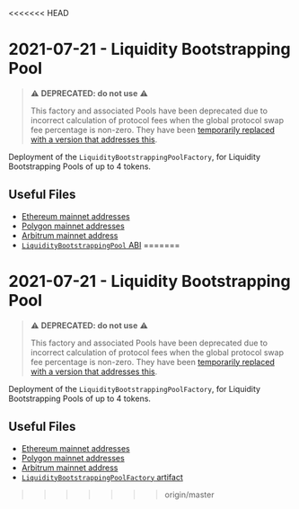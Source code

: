 <<<<<<< HEAD
# 2021-07-21 - Liquidity Bootstrapping Pool

> ⚠️ **DEPRECATED: do not use** ⚠️
>
> This factory and associated Pools have been deprecated due to incorrect calculation of protocol fees when the global protocol swap fee percentage is non-zero. They have been [temporarily replaced with a version that addresses this](../../20211202-no-protocol-fee-lbp).

Deployment of the `LiquidityBootstrappingPoolFactory`, for Liquidity Bootstrapping Pools of up to 4 tokens.

## Useful Files

- [Ethereum mainnet addresses](./output/mainnet.json)
- [Polygon mainnet addresses](./output/polygon.json)
- [Arbitrum mainnet address](./output/arbitrum.json)
- [`LiquidityBootstrappingPool` ABI](./abi/LiquidityBootstrappingPool.json)
=======
# 2021-07-21 - Liquidity Bootstrapping Pool

> ⚠️ **DEPRECATED: do not use** ⚠️
>
> This factory and associated Pools have been deprecated due to incorrect calculation of protocol fees when the global protocol swap fee percentage is non-zero. They have been [temporarily replaced with a version that addresses this](../../20211202-no-protocol-fee-lbp).

Deployment of the `LiquidityBootstrappingPoolFactory`, for Liquidity Bootstrapping Pools of up to 4 tokens.

## Useful Files

- [Ethereum mainnet addresses](./output/mainnet.json)
- [Polygon mainnet addresses](./output/polygon.json)
- [Arbitrum mainnet address](./output/arbitrum.json)
- [`LiquidityBootstrappingPoolFactory` artifact](./artifact/LiquidityBootstrappingPoolFactory.json)
>>>>>>> origin/master
